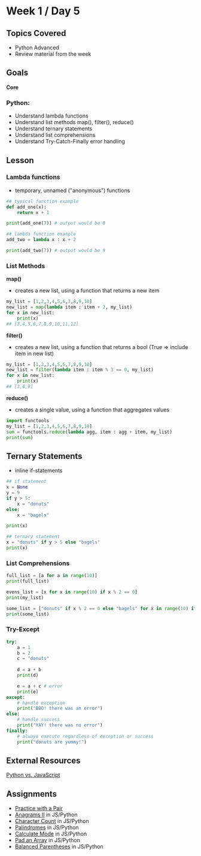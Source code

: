 # Week 1 / Day 5

## Topics Covered
- Python Advanced
- Review material from the week

## Goals
**Core**
### Python:
- Understand lambda functions
- Understand list methods map(), filter(), reduce()
- Understand ternary statements
- Understand list comprehensions
- Understand Try-Catch-Finally error handling

## Lesson
### Lambda functions
- temporary, unnamed ("anonymous") functions
```python
## typical function example
def add_one(x):
    return x + 1

print(add_one(7)) # output would be 8

## lambda function example
add_two = lambda x : x + 2

print(add_two(7)) # output would be 9
```

### List Methods
**map()**
- creates a new list, using a function that returns a new item
```python
my_list = [1,2,3,4,5,6,7,8,9,10]
new_list = map(lambda item : item + 2, my_list)
for x in new_list:
    print(x)
## [3,4,5,6,7,8,9,10,11,12]
```

**filter()**
- creates a new list, using a function that returns a bool (True => include item in new list)
```python
my_list = [1,2,3,4,5,6,7,8,9,10]
new_list = filter(lambda item : item % 3 == 0, my_list)
for x in new_list:
    print(x)
## [3,6,9]
```

**reduce()**
- creates a single value, using a function that aggregates values
```python
import functools
my_list = [1,2,3,4,5,6,7,8,9,10]
sum = functools.reduce(lambda agg, item : agg + item, my_list)
print(sum)
```

## Ternary Statements
- inline if-statements
```python
## if statement
x = None
y = 9
if y > 5:
    x = "donuts"
else:
    x = "bagels"

print(x)

## ternary statement
x = "donuts" if y > 5 else "bagels"
print(x)
```

### List Comprehensions
```python
full_list = [a for a in range(10)]
print(full_list)

evens_list = [x for x in range(10) if x % 2 == 0]
print(my_list)

some_list = ["donuts" if x % 2 == 0 else "bagels" for x in range(10) if x % 3 == 0]
print(some_list)
```

### Try-Except
```python
try:
    a = 1
    b = 2
    c = "donuts"
    
    d = a + b
    print(d)

    e = a + c # error
    print(e)
except:
    # handle exception
    print("BOO! there was an error")
else:
    # handle success
    print("YAY! there was no error")
finally:
    # always execute regardless of exception or success
    print("donuts are yummy!")
```

## External Resources
[Python vs. JavaScript](https://realpython.com/python-vs-javascript/#javascript-vs-python)

## Assignments
- [Practice with a Pair](https://github.com/papaplatoon/git-pair)
- [Anagrams II](https://github.com/papaplatoon/algo-anagrams-ii) in JS/Python
- [Character Count](https://github.com/papaplatoon/algo-character-count) in JS/Python
- [Palindromes](https://github.com/papaplatoon/algo-palindromes) in JS/Python
- [Calculate Mode](https://github.com/papaplatoon/algo-calculate-mode) in JS/Python
- [Pad an Array](https://github.com/papaplatoon/algo-pad-array) in JS/Python
- [Balanced Parentheses](https://github.com/papaplatoon/algo-balanced-parentheses) in JS/Python


